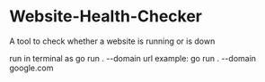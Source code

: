 # Website-Health-Checker
A tool to check whether a website is running or is down

run in terminal as
go run . --domain url
example:
go run . --domain google.com
